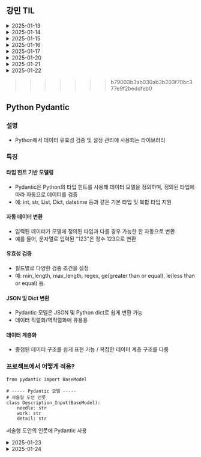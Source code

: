 ## 강민 TIL

<details>
<summary>2025-01-13</summary>
<div markdown="1">

                        
- Jira의 사용법에 대해 배웠다.
- 프롬프트 엔지니어링에 대해 더 깊이 파보는 중...

</div>
</details>

<details>
<summary>2025-01-14</summary>
<div markdown="1">

#### python으로 영어 -> 한글 번역

```
pip install googletrans==4.0.0-rc1
```
```
from googletrans import Translator

def translate_text():
    translator = Translator()
    result = translator.translate("""text""", dest='en')
    print(result.text)

translate_text()
```

</div>
</details>

<details>
<summary>2025-01-15</summary>
<div markdown="1">

#### 이미지를 32bit로 생성하기
- 파이썬 이미지 처리 라이브러리 PIL 설치
```
pip install pillow
```
```
from PIL import Image, ImageDraw
import numpy as np

# 이미지 파일 경로
image_path = "이미지 파일 경로로" 

# 이미지 로드 및 32x32 픽셀화
grid_size = 32  # 격자 크기 (32x32 픽셀)
original_image = Image.open(image_path).convert("RGBA")
small_image = original_image.resize((grid_size, grid_size), Image.Resampling.NEAREST)

# 결과 이미지 크기 계산
cell_size = 70  # 각 격자의 크기 
output_size = grid_size * cell_size
output_image = Image.new("RGBA", (output_size, output_size), (255, 255, 255, 255))
draw = ImageDraw.Draw(output_image)

# 격자와 픽셀 색상 그리기
for y in range(grid_size):
    for x in range(grid_size):
        color = tuple(small_image.getpixel((x, y)))  # 픽셀 색상 추출 (RGBA)
        # 격자 셀에 색상 채우기
        draw.rectangle(
            [
                (x * cell_size, y * cell_size),
                ((x + 1) * cell_size - 1, (y + 1) * cell_size - 1),
            ],
            fill=color,
        )
        # 격자선 그리기
        draw.rectangle(
            [
                (x * cell_size, y * cell_size),
                ((x + 1) * cell_size - 1, (y + 1) * cell_size - 1),
            ],
            outline=(200, 200, 200, 255),  # 회색 격자선
        )

# 결과 이미지를 RGB로 변환
rgb_output_image = output_image.convert("RGB")

# 결과 이미지 저장 경로
output_image_path = "결과 이미지 경로로"
# 이미지 저장
rgb_output_image.save(output_image_path)
output_image_path
```

#### 이미지 배경 제거
- 이미지 배경 제거를 위한 rembg 라이브러리 설치
```
pip install rembg
```
```
from rembg import remove
from PIL import Image

input = Image.open("이미지 경로") # load image
output = remove(input) # remove background
output.save("결과 이미지 경로") # save image
```
- 코드 실행 시 이미지 배경 제거와 같은 작업에 사용되는 딥러닝 기반 세그멘테이션 모델인 u2net이 자동 다운로드


- 배경 있는 이미지 배경 제거 후 32bit로 생성하기
```
from PIL import Image, ImageDraw
from rembg import remove
import numpy as np

# 이미지 파일 경로
image_path = "이미지 파일 경로로" 

# 이미지 로드 및 32x32 픽셀화
grid_size = 32 
input = Image.open(image_path) 
output = remove(input)
original_image = output.convert("RGBA")
small_image = original_image.resize((grid_size, grid_size), Image.Resampling.NEAREST)

# 결과 이미지 크기 계산
cell_size = 70 
output_size = grid_size * cell_size
output_image = Image.new("RGBA", (output_size, output_size), (255, 255, 255, 255))
draw = ImageDraw.Draw(output_image)

# 격자와 픽셀 색상 그리기
for y in range(grid_size):
    for x in range(grid_size):
        color = tuple(small_image.getpixel((x, y)))  # 픽셀 색상 추출 (RGBA)
        # 격자 셀에 색상 채우기
        draw.rectangle(
            [
                (x * cell_size, y * cell_size),
                ((x + 1) * cell_size - 1, (y + 1) * cell_size - 1),
            ],
            fill=color,
        )
        # 격자선 그리기
        draw.rectangle(
            [
                (x * cell_size, y * cell_size),
                ((x + 1) * cell_size - 1, (y + 1) * cell_size - 1),
            ],
            outline=(200, 200, 200, 255),  # 회색 격자선
        )

# 결과 이미지를 RGB로 변환
rgb_output_image = output_image.convert("RGB")

# 결과 이미지 저장 경로
output_image_path = "결과 이미지 경로로"
# 이미지 저장
rgb_output_image.save(output_image_path)
output_image_path
```

</div>
</details>

<details>
<summary>2025-01-16</summary>
<div markdown="1">

## RGB vs RGBA

### RGB

- Red Green Blue의 약어
- (255,255,255) 이런 형식으로 나타남
### RGBA

- RGB에 투명도 개념인 alpha를 추가한 것
- (255,0,0,0.5) 이면 투명도가 0.5인 빨간색

## 도트 도안 비슷한 색상 합쳐서 색상 수 줄이기 (KMeans 클러스터링 활용)

### 사용이미지지 
![dogdog](/uploads/cdf51fed75efd41543a6c4a4775fe335/dogdog.jpg)

### image to 2D Array
```
from PIL import Image, ImageDraw
from rembg import remove
import numpy as np
from sklearn.cluster import KMeans

# 이미지 파일 경로
image_path = "C:/Users/SSAFY/Desktop/dogdog.jpg"

# 이미지 로드 및 32x32 픽셀화
grid_size = 32 
input = Image.open(image_path) 
output = remove(input)
original_image = output.convert("RGBA")
small_image = original_image.resize((grid_size, grid_size), Image.Resampling.NEAREST)
pixels = np.array(small_image) # -> (높이, 너비, 채널수(RGBA))의 3차원 배열
original_shape = pixels.shape
# 픽셀을 2D 배열로 재구성
pixels_2d = pixels.reshape(-1, 4) # -> RGBA이기 떄문에 4로 바꿔야함 왜냐하면 RGBA는 4개의 숫자로 구성됨 / 만약 RGB면 3으로
```
#### -> 2차원 배열로 변경

### 컬러값만 뽑은 pixels_2d를 시각화
```
import matplotlib.pyplot as plt

# RGBA 2D 배열을 시각화하기 위해 RGB만 추출
rgb_pixels = pixels_2d[:, :3]

# RGB 값의 3D 공간 시각화
fig = plt.figure(figsize=(8, 8))
ax = fig.add_subplot(111, projection='3d')

# X, Y, Z 축에 RGB 값 배치
ax.scatter(rgb_pixels[:, 0], rgb_pixels[:, 1], rgb_pixels[:, 2], c=rgb_pixels / 255, s=10)

ax.set_xlabel('Red')
ax.set_ylabel('Green')
ax.set_zlabel('Blue')
ax.set_title('RGB Color Distribution')

plt.show()
```
![graph](/uploads/6dcae4e081ca4c9696c4f4e3797d52a0/graph.png){: width="300" height="300"}

### KMeans 클러스터링
- 클러스터의 개수를 미리 정하여 반복적으로 클러스터의 평균을 업데이트하며 가장 가까운 점들을 군집화하는 방법
- 색상에 KMeans 클러스터링을 도입하여 각 군집의 중심심 색상으로 변경하는 전략으로 다가감

```
# K-means 클러스터링

n_colors = 4 # 원하는 색상 수 4개

kmeans = KMeans(n_clusters=n_colors, random_state=42) # KMeans 모델 정의
labels = kmeans.fit_predict(pixels_2d) # 2D 배열을 예측

# 각 픽셀을 가장 가까운 중심점의 색상으로 대체
new_pixels = kmeans.cluster_centers_[labels]  #  .cluster_centers_는 각 클러스터의 중앙값 좌표 
    
# 이미지 형태로 다시 재구성
new_pixels = new_pixels.reshape(original_shape)

# 배열을 image로 변환
Image.fromarray(np.uint8(new_pixels))
```
- **.cluster_centers_** 는 각 클러스터의 중앙값 좌표

### 전체 코드
```
from PIL import Image, ImageDraw
from rembg import remove
import numpy as np
from sklearn.cluster import KMeans

# 이미지 파일 경로
image_path = "C:/Users/SSAFY/Desktop/dogdog.jpg"

def reduce_colors(image, n_colors): # 이미지, 원하는 색상의 수
    
    pixels = np.array(image)
    original_shape = pixels.shape
    
    # 3차원 pixel을 2차원으로 변경
    pixels_2d = pixels.reshape(-1, 4) # -> RGBA이기 떄문에 4로 바꿔야함 왜냐하면 RGBA는 4개의 숫자로 구성됨 / 만약 RGB면 3으로
    
    # KMeans 클러스터링
    kmeans = KMeans(n_clusters=n_colors, random_state=42)
    labels = kmeans.fit_predict(pixels_2d)
    
    # 각 픽셀을 가장 가까운 중심점의 색상으로 대체
    new_pixels = kmeans.cluster_centers_[labels]
    
    # 이미지 형태로 다시 재구성
    new_pixels = new_pixels.reshape(original_shape)
    
    # 배열을 image로 변환
    return Image.fromarray(np.uint8(new_pixels))

# 이미지 로드 및 32x32 픽셀화
grid_size = 32 
input = Image.open(image_path) 
output = remove(input)
original_image = output.convert("RGBA")
small_image = original_image.resize((grid_size, grid_size), Image.Resampling.NEAREST)

# 색상 수 줄이기
n_colors = 4  # 원하는 색상 수
reduced_image = reduce_colors(small_image, n_colors)

# 결과 이미지 크기 계산
cell_size = 70  # 각 격자의 크기 
output_size = grid_size * cell_size
output_image = Image.new("RGBA", (output_size, output_size), (255, 255, 255, 255))
draw = ImageDraw.Draw(output_image)

# 격자와 픽셀 색상 그리기
for y in range(grid_size):
    for x in range(grid_size):
        color = tuple(reduced_image.getpixel((x, y)))  # 픽셀 색상 추출 (RGBA)
        # 격자 셀에 색상 채우기
        draw.rectangle(
            [
                (x * cell_size, y * cell_size),
                ((x + 1) * cell_size - 1, (y + 1) * cell_size - 1),
            ],
            fill=color,
        )
        # 격자선 그리기
        draw.rectangle(
            [
                (x * cell_size, y * cell_size),
                ((x + 1) * cell_size - 1, (y + 1) * cell_size - 1),
            ],
            outline=(200, 200, 200, 255),  # 회색 격자선
        )


# 결과 이미지 저장 경로
output_image_path = "C:/Users/SSAFY/Desktop/dogdog_grid.png" # png로 저장해야 RGBA 형태로 저장 가능능
# 이미지 저장
output_image.save(output_image_path)
```
### 결과물
![dogdog_grid_reduced](/uploads/79fc81b49abc43fd5c5b850804299011/dogdog_grid_reduced.png){: width="300" height="300"}
</div>
</details>

<details>
<summary>2025-01-17</summary>
<div markdown="1">

## ngrok으로 로컬에서 서버 실행

- https://ngrok.com/ 로그인
- os에 맞는 installer 다운로드 후 실행
- config 설정

```
ngrok config add-authtoken 토큰
```

- FastAPI 실행
```
cd 프로젝트 경로 

uvicorn main:app --reload
```

- ngrok 실행

```
ngrok http --url=[할당받은 스태틱 도메인 이름] [실행 포트번호]
```                

</div>
</details>

<details>
<summary>2025-01-20</summary>
<div markdown="1">

## FastAPI
- python web framework
- API를 만들 수 있고, python 3.6 버전 이상에서 적용 가능함
- 인공지능 분야에서 널리 사용하고 있는 백엔드 프레임워크
- 설치

```
pip install fastapi
```

### FastAPI 특징
- API 문서 자동 생성 (Swagger -> localhost:8000/docs)
- 비동기 동작으로 빠른 성능 보장 (uvicorn 사용용)
- Pydantic을 사용한 Validation 체크

## uvicorn
- lightweight(매우 가벼운) ASGI 서버
- fastapi framework만으로는 웹 개발을 할 수 없고, ASGI와 호환되는 웹 서버가 필요함
- 비동기 방식이 가능한 python web server framework(Fastapi가 대표적)와 application 간의 표준 interface를 제공함
- 배포에 별도의 준비가 필요 없음
- 설치

```
pip install uvicorn
```

### FastAPI와 uvicorn 사용하는 간단한 예제 코드 (main.py)

```
from fastapi import FastAPI

app = FastAPI() # 인스턴스 생성

@app.get("/") # get method로 '/'에 해당하는  생성
def root():
    return {'Hello':'World!'} 
```

### 실행

```
uvicorn main:app --reload
```

localhost:8000에서 확인 가능

</div>
</details>

<details>
<summary>2025-01-21</summary>
<div markdown="1">

## Redis
### 특징
- **"Remote Dictionary Server"** 의 약자로, 오픈 소스 인메모리 데이터 구조 저장소
- 주로 캐싱, 세션 관리, 메시지 큐 등 다양한 용도로 사용
- 데이터베이스, 캐시, 메시지 브로커 기능을 지원하며, 키-값 저장소(Key-Value Store) 형태로 데이터를 저장
- 데이터를 메모리(RAM)에 저장하므로  빠른 속도를 자랑

### 데이터 백업 방식
#### RDB(Redis Database)
- 메모리에 있는 데이터 전체에서 스냅샷을 작성하고, 이를 디스크로 저장하는 방식

- 특정 시간마다 여러 개의 스냅샷을 생성하고, 데이터를 복원해야 한다면 스냅샷 파일을 그대로 로딩만 하면 됨

- 하지만, 스냅샷 이후 변경된 데이터는 복구할 수 없음 → 데이터 유실(loss)

#### AOF(Append Only File)
- 데이터가 변경되는 이벤트가 발생하면 이를 모두 로그에 저장하는 방식
- 데이터를 생성, 수정, 삭제하는 이벤트를 초 단위로 취합 및 로그 파일에 작성
- 모든 데이터의 변경 기록들을 보관하고 있으므로 최신 데이터 정보를 백업 가능
- RDB 방식에 비해 데이터 유실량이 적음(초 단위 데이터는 유실 가능)
- RDB 방식보다 로딩 속도가 느리고 와 파일 크기가 큰 것이 단점

#### 어떻게 사용해야하는가
- 일부 데이터 손실에 영향을 받지 않는 경우(캐시로만 사용할 때) => **RDB**
- 장애 상황 직전까지의 모든 데이터가 보장되어야 할 경우 => **AOF**
- 강력한 내구성이 필요한 경우 => **RDB + AOF**
- 레디스는 일반적으로 AOF와 RDB를 동시에 사용하여 데이터를 백업
</div>
</details>

<details>
<summary>2025-01-22</summary>
<div markdown="1">
<<<<<<< HEAD
=======

## Python Pydantic
### 설명
- Python에서 데이터 유효성 검증 및 설정 관리에 사용되는 라이브러리

### 특징
#### 타입 힌트 기반 모델링

- Pydantic은 Python의 타입 힌트를 사용해 데이터 모델을 정의하며, 정의된 타입에 따라 자동으로 데이터를 검증
- 예: int, str, List, Dict, datetime 등과 같은 기본 타입 및 복합 타입 지원

#### 자동 데이터 변환

- 입력된 데이터가 모델에 정의된 타입과 다를 경우 가능한 한 자동으로 변환
- 예를 들어, 문자열로 입력된 "123"은 정수 123으로 변환

#### 유효성 검증

- 필드별로 다양한 검증 조건을 설정
- 예: min_length, max_length, regex, ge(greater than or equal), le(less than or equal) 등.

#### JSON 및 Dict 변환

- Pydantic 모델은 JSON 및 Python dict로 쉽게 변환 가능
- 데이터 직렬화/역직렬화에 유용용

#### 데이터 계층화

- 중첩된 데이터 구조를 쉽게 표현 가능 / 복잡한 데이터 계층 구조를 다룸

### 프로젝트에서 어떻게 적용?

```
from pydantic import BaseModel

# ----- Pydantic 모델 -----
# 서술형 도안 인풋
class Description_Input(BaseModel):
    needle: str
    work: str  
    detail: str
```
서술형 도안의 인풋에 Pydantic 사용

</div>
</details>

>>>>>>> b79003b3ab030ab3b203f70bc377e9f2beddfeb0

## Python Pydantic
### 설명
- Python에서 데이터 유효성 검증 및 설정 관리에 사용되는 라이브러리

### 특징
#### 타입 힌트 기반 모델링

- Pydantic은 Python의 타입 힌트를 사용해 데이터 모델을 정의하며, 정의된 타입에 따라 자동으로 데이터를 검증
- 예: int, str, List, Dict, datetime 등과 같은 기본 타입 및 복합 타입 지원

#### 자동 데이터 변환

- 입력된 데이터가 모델에 정의된 타입과 다를 경우 가능한 한 자동으로 변환
- 예를 들어, 문자열로 입력된 "123"은 정수 123으로 변환

#### 유효성 검증

- 필드별로 다양한 검증 조건을 설정
- 예: min_length, max_length, regex, ge(greater than or equal), le(less than or equal) 등.

#### JSON 및 Dict 변환

- Pydantic 모델은 JSON 및 Python dict로 쉽게 변환 가능
- 데이터 직렬화/역직렬화에 유용용

#### 데이터 계층화

- 중첩된 데이터 구조를 쉽게 표현 가능 / 복잡한 데이터 계층 구조를 다룸

### 프로젝트에서 어떻게 적용?

```
from pydantic import BaseModel

# ----- Pydantic 모델 -----
# 서술형 도안 인풋
class Description_Input(BaseModel):
    needle: str
    work: str  
    detail: str
```
서술형 도안의 인풋에 Pydantic 사용

</div>
</details>

<details>
<summary>2025-01-23</summary>
<div markdown="1">

## WebClient
### WebClient 란?

- WebClient는 RestTemplate를 대체하는 HTTP 클라이언트
- 기존의 동기 API를 제공할 뿐만 아니라, 논블로킹 및 비동기 접근 방식을 지원해서 효율적인 통신이 가능
- WebClient는 요청을 나타내고 전송하게 해주는 빌더 방식의 인터페이스를 사용하며, 외부 API로 요청을 할 때 리액티브 타입의 전송과 수신을 합니다. (Mono, Flux)

### 특징

#### 비동기 논블로킹 처리

- 요청과 응답을 논블로킹 방식으로 처리하여 고성능, 고효율 애플리케이션을 구축 가능능
- Reactor 프로젝트의 Mono와 Flux를 기반으로 작동

#### 동기/비동기 지원

- 기본적으로 비동기로 작동하지만, 동기식으로도 호출 결과를 처리 가능능

#### 유연한 요청 설정:

- HTTP 메서드(GET, POST, PUT, DELETE 등)를 유연하게 설정 가능 / 다양한 헤더, URL 파라미터 등을 간편하게 설정 가능

#### 다양한 인코딩 및 디코딩

- JSON, XML 등 다양한 데이터 포맷을 지원 / 커스텀 인코더/디코더를 추가로 정의 가능

#### 타임아웃 및 재시도

- 요청 타임아웃 및 실패 시 재시도 로직을 쉽게 설정 가능

### 의존성 추가
```
// gradle
dependencies {
    implementation 'org.springframework.boot:spring-boot-starter-webflux'
}

```

### 프로젝트에서 어떻게 사용?

- webClient 설정
```
private final WebClient webClient;

    public ImageService() {
        this.webClient = WebClient.builder()
                .baseUrl("http://localhost:8000")
                .codecs(configurer -> configurer
                        .defaultCodecs()
                        .maxInMemorySize(10 * 1024 * 1024))
                .build();
    }
```

- POST 요청 보내기
```
public Mono<DescriptionPatternResponseDto> generateDescription(DescriptionPatternRequestDto dto){
        return webClient.post()
                .uri("/v1/description/generate")
                .body(Mono.just(dto), DescriptionPatternRequestDto.class)
                .retrieve()
                .bodyToMono(DescriptionPatternResponseDto.class);
    }
```

</div>
</details>

<details>
<summary>2025-01-24</summary>
<div markdown="1">

                        
## DifferedResult
### 개념

- 요청-응답의 흐름을 비동기적으로 처리하기 위한 객체
- 동기 작업의 완료를 기다리는 대신 결과를 나중에 제공하는 데 사용

### 특징

#### 비동기 응답 처리

- 요청에 대한 응답을 즉시 반환하지 않고, 작업이 완료될 때까지 대기하거나 콜백을 통해 처리

#### 비동기 작업 상태 관리

- DeferredResult는 작업의 상태(예: 완료, 실패, 타임아웃)를 관리
- 상태 변화에 따라 콜백 함수나 핸들러를 트리거

#### 시간 초과 지원

- 지정된 시간이 초과되면 타임아웃 상태로 전환하며, 적절한 대체 응답을 제공

#### 쓰레드 효율성

요청 스레드를 차단하지 않고, 비동기적으로 작업이 완료될 때까지 다른 작업을 수행

### 프로젝트에서 적용
```
@PostMapping("/ai/description")
    @Operation(summary="서술형 도안 FastAPI에 요청해서 받아오기")
    public DeferredResult<DescriptionPatternCreateResponse> generateDescriptionPattern(@RequestBody DescriptionPatternCreateRequest request) {
        DeferredResult<DescriptionPatternCreateResponse> output = new DeferredResult<>(300000L); // 5분 타임아웃

        patternCreateService.createDescription(request)
                .subscribe(response -> output.setResult(response), // 성공 시 결과 반환
                        error -> output.setErrorResult(error)); // 실패 시 에러 반환

        return output;
    }
```
#### 사용한 이유
- FastAPI에서 서술형 도안을 받을 때 60 ~ 90 초 가량 시간이 소요됨 Mono 타입으로 받았을 시에는 타임아웃이 발생하여 503 Error가 발생하였음
- DefferedResult 타입을 사용함으로 타임 아웃 시간을 설정할 수 있어 요청에 대한 응답을 받을 수 있었음

</div>
</details>

